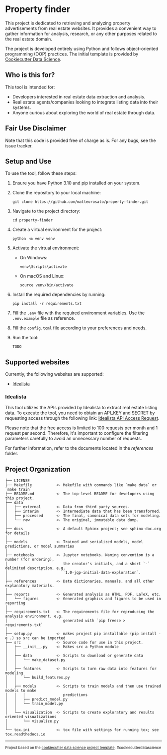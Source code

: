 Property finder
==============================

This project is dedicated to retrieving and analyzing property advertisements from real estate websites. It provides a 
convenient way to gather information for analysis, research, or any other purposes related to the real estate domain.

The project is developed entirely using Python and follows object-oriented programming (OOP) practices. The initial template is provided by [Cookiecutter Data Science](https://drivendata.github.io/cookiecutter-data-science/).

## Who is this for?
This tool is intended for:
- Developers interested in real estate data extraction and analysis.
- Real estate agents/companies looking to integrate listing data into their systems.
- Anyone curious about exploring the world of real estate through data.

## Fair Use Disclaimer
Note that this code is provided free of charge as is. For any bugs, see the issue tracker.

## Setup and Use
To use the tool, follow these steps:

1. Ensure you have Python 3.10 and pip installed on your system.
2. Clone the repository to your local machine:
   ```shell
   git clone https://github.com/matteorosato/property-finder.git
   ```

3. Navigate to the project directory:
   ```
   cd property-finder
   ```

4. Create a virtual environment for the project:
   ```
   python -m venv venv
   ```

5. Activate the virtual environment:
   - On Windows:
     ```
     venv\Scripts\activate
     ```
   - On macOS and Linux:
     ```
     source venv/bin/activate
     ```

6. Install the required dependencies by running:
   ```
   pip install -r requirements.txt
   ```
7. Fill the `.env` file with the required environment variables. Use the `.env.example` file as reference.

8. Fill the `config.toml` file according to your preferences and needs.

9. Run the tool:
   ```
   TODO
   ```

## Supported websites
Currently, the following websites are supported:
 - [Idealista](https://www.idealista.com/)

### Idealista
This tool utilizes the APIs provided by Idealista to extract real estate listing data. To execute the tool, you need to obtain an API_KEY and SECRET by requesting access through the following link: [Idealista API Access Request](https://developers.idealista.com/access-request).

Please note that the free access is limited to 100 requests per month and 1 request per second. Therefore, it's important to configure the filtering parameters carefully to avoid an unnecessary number of requests.

For further information, refer to the documents located in the _references_ folder.

Project Organization
------------

    ├── LICENSE
    ├── Makefile           <- Makefile with commands like `make data` or `make train`
    ├── README.md          <- The top-level README for developers using this project.
    ├── data
    │   ├── external       <- Data from third party sources.
    │   ├── interim        <- Intermediate data that has been transformed.
    │   ├── processed      <- The final, canonical data sets for modeling.
    │   └── raw            <- The original, immutable data dump.
    │
    ├── docs               <- A default Sphinx project; see sphinx-doc.org for details
    │
    ├── models             <- Trained and serialized models, model predictions, or model summaries
    │
    ├── notebooks          <- Jupyter notebooks. Naming convention is a number (for ordering),
    │                         the creator's initials, and a short `-` delimited description, e.g.
    │                         `1.0-jqp-initial-data-exploration`.
    │
    ├── references         <- Data dictionaries, manuals, and all other explanatory materials.
    │
    ├── reports            <- Generated analysis as HTML, PDF, LaTeX, etc.
    │   └── figures        <- Generated graphics and figures to be used in reporting
    │
    ├── requirements.txt   <- The requirements file for reproducing the analysis environment, e.g.
    │                         generated with `pip freeze > requirements.txt`
    │
    ├── setup.py           <- makes project pip installable (pip install -e .) so src can be imported
    ├── src                <- Source code for use in this project.
    │   ├── __init__.py    <- Makes src a Python module
    │   │
    │   ├── data           <- Scripts to download or generate data
    │   │   └── make_dataset.py
    │   │
    │   ├── features       <- Scripts to turn raw data into features for modeling
    │   │   └── build_features.py
    │   │
    │   ├── models         <- Scripts to train models and then use trained models to make
    │   │   │                 predictions
    │   │   ├── predict_model.py
    │   │   └── train_model.py
    │   │
    │   └── visualization  <- Scripts to create exploratory and results oriented visualizations
    │       └── visualize.py
    │
    └── tox.ini            <- tox file with settings for running tox; see tox.readthedocs.io


--------

<p><small>Project based on the <a target="_blank" href="https://drivendata.github.io/cookiecutter-data-science/">cookiecutter data science project template</a>. #cookiecutterdatascience</small></p>
